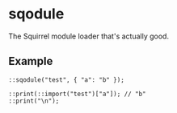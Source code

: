 # sqodule
The Squirrel module loader that's actually good.

## Example

```squirrel
::sqodule("test", { "a": "b" });

::print(::import("test")["a"]); // "b"
::print("\n");
```